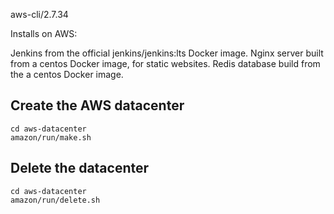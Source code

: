 
aws-cli/2.7.34

Installs on AWS:

 Jenkins from the official jenkins/jenkins:lts Docker image.
 Nginx server built from a centos Docker image, for static websites.
 Redis database build from the a centos Docker image.


## Create the AWS datacenter

```
cd aws-datacenter
amazon/run/make.sh

```

## Delete the datacenter

```
cd aws-datacenter
amazon/run/delete.sh

```
